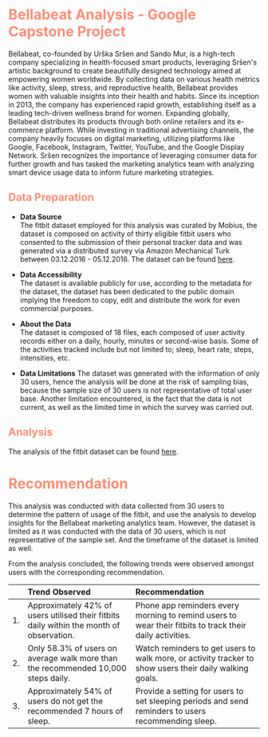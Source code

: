 # <font color=#FE8F77>**Bellabeat Analysis - Google Capstone Project**</font>
Bellabeat, co-founded by Urška Sršen and Sando Mur, is a high-tech company specializing in health-focused smart products, leveraging Sršen's artistic background to create beautifully designed technology aimed at empowering women worldwide. By collecting data on various health metrics like activity, sleep, stress, and reproductive health, Bellabeat provides women with valuable insights into their health and habits. Since its inception in 2013, the company has experienced rapid growth, establishing itself as a leading tech-driven wellness brand for women. Expanding globally, Bellabeat distributes its products through both online retailers and its e-commerce platform. While investing in traditional advertising channels, the company heavily focuses on digital marketing, utilizing platforms like Google, Facebook, Instagram, Twitter, YouTube, and the Google Display Network. Sršen recognizes the importance of leveraging consumer data for further growth and has tasked the marketing analytics team with analyzing smart device usage data to inform future marketing strategies.  
  
## <font color=#FE8F77>Data Preparation</font>  
* **Data Source**  
The fitbit dataset employed for this analysis was curated by Mobius, the dataset is composed on activity of thirty eligible fitbit users who consented to the submission of their personal tracker data and was generated via a distributed survey via Amazon Mechanical Turk between 03.12.2016 - 05.12.2016. The dataset can be found [here](https://www.kaggle.com/datasets/arashnic/fitbit). 
  
* **Data Accessibility**  
The dataset is available publicly for use, according to the metadata for the dataset, the dataset has been dedicated to the public domain implying the freedom to copy, edit and distribute the work for even commercial purposes.  
  
* **About the Data**  
The dataset is composed of 18 files, each composed of user activity records either on a daily, hourly, minutes or second-wise basis. Some of the activities tracked include but not limited to; sleep, heart rate, steps, intensities, etc.  
  
* **Data Limitations**
The dataset was generated with the information of only 30 users, hence the analysis will be done at the risk of sampling bias, because the sample size of 30 users is not representative of total user base. Another limitation encountered, is the fact that the data is not current, as well as the limited time in which the survey was carried out.
  
## <font color=#FE8F77>Analysis</font>
The analysis of the fitbit dataset can be found [here](https://github.com/seungisanrin/bellabeat-analysis/blob/main/bellabeat-analysis.ipynb).  
  
# <font color=#FE8F77>**Recommendation**</font>  
This analysis was conducted with data collected from 30 users to determine the pattern of usage of the fitbit, and use the analysis to develop insights for the Bellabeat marketing analytics team. However, the dataset is limited as it was conducted with the data of 30 users, which is not representative of the sample set. And the timeframe of the dataset is limited as well.
  
From the analysis concluded, the following trends were observed amongst users with the corresponding recommendation.  
  
|| Trend Observed | Recommendation |
|:--------:|:--------|:--------|
|1.|Approximately 42% of users utilised their fitbits daily within the month of observation.|Phone app reminders every morning to remind users to wear their fitbits to track their daily activities.|
|2.|Only 58.3% of users on average walk more than the recommended 10,000 steps daily.|Watch reminders to get users to walk more, or activity tracker to show users their daily walking goals.|
|3.|Approximately 54% of users do not get the recommended 7 hours of sleep.|Provide a setting for users to set sleeping periods and send reminders to users recommending sleep.|
